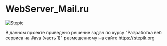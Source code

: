 # WebServer_Mail.ru

![Stepic](https://stepik.org/static/frontend/stepic_logo_share.jpg)

В данном проекте приведено решение задач по курсу "Разработка веб сервиса на Java (часть 1)" размещенному на сайте https://stepik.org
